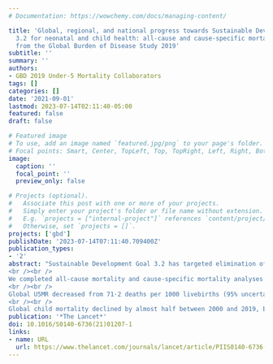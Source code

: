 ```yaml
---
# Documentation: https://wowchemy.com/docs/managing-content/

title: 'Global, regional, and national progress towards Sustainable Development Goal
  3.2 for neonatal and child health: all-cause and cause-specific mortality findings
  from the Global Burden of Disease Study 2019'
subtitle: ''
summary: ''
authors:
- GBD 2019 Under-5 Mortality Collaborators
tags: []
categories: []
date: '2021-09-01'
lastmod: 2023-07-14T02:11:40-05:00
featured: false
draft: false

# Featured image
# To use, add an image named `featured.jpg/png` to your page's folder.
# Focal points: Smart, Center, TopLeft, Top, TopRight, Left, Right, BottomLeft, Bottom, BottomRight.
image:
  caption: ''
  focal_point: ''
  preview_only: false

# Projects (optional).
#   Associate this post with one or more of your projects.
#   Simply enter your project's folder or file name without extension.
#   E.g. `projects = ["internal-project"]` references `content/project/deep-learning/index.md`.
#   Otherwise, set `projects = []`.
projects: ['gbd']
publishDate: '2023-07-14T07:11:40.709400Z'
publication_types:
- '2'
abstract: "Sustainable Development Goal 3.2 has targeted elimination of preventable child mortality, reduction of neonatal death to less than 12 per 1000 livebirths, and reduction of death of children younger than 5 years to less than 25 per 1000 livebirths, for each country by 2030. To understand current rates, recent trends, and potential trajectories of child mortality for the next decade, we present the Global Burden of Diseases, Injuries, and Risk Factors Study (GBD) 2019 findings for all-cause mortality and cause-specific mortality in children younger than 5 years of age, with multiple scenarios for child mortality in 2030 that include the consideration of potential effects of COVID-19, and a novel framework for quantifying optimal child survival.
<br /><br />
We completed all-cause mortality and cause-specific mortality analyses from 204 countries and territories for detailed age groups separately, with aggregated mortality probabilities per 1000 livebirths computed for neonatal mortality rate (NMR) and under-5 mortality rate (U5MR). Scenarios for 2030 represent different potential trajectories, notably including potential effects of the COVID-19 pandemic and the potential impact of improvements preferentially targeting neonatal survival. Optimal child survival metrics were developed by age, sex, and cause of death across all GBD location-years. The first metric is a global optimum and is based on the lowest observed mortality, and the second is a survival potential frontier that is based on stochastic frontier analysis of observed mortality and Healthcare Access and Quality Index.
<br /><br />
Global U5MR decreased from 71·2 deaths per 1000 livebirths (95% uncertainty interval [UI] 68·3–74·0) in 2000 to 37·1 (33·2–41·7) in 2019 while global NMR correspondingly declined more slowly from 28·0 deaths per 1000 live births (26·8–29·5) in 2000 to 17·9 (16·3–19·8) in 2019. In 2019, 136 (67%) of 204 countries had a U5MR at or below the SDG 3.2 threshold and 133 (65%) had an NMR at or below the SDG 3.2 threshold, and the reference scenario suggests that by 2030, 154 (75%) of all countries could meet the U5MR targets, and 139 (68%) could meet the NMR targets. Deaths of children younger than 5 years totalled 9·65 million (95% UI 9·05–10·30) in 2000 and 5·05 million (4·27–6·02) in 2019, with the neonatal fraction of these deaths increasing from 39% (3·76 million [95% UI 3·53–4·02]) in 2000 to 48% (2·42 million; 2·06–2·86) in 2019. NMR and U5MR were generally higher in males than in females, although there was no statistically significant difference at the global level. Neonatal disorders remained the leading cause of death in children younger than 5 years in 2019, followed by lower respiratory infections, diarrhoeal diseases, congenital birth defects, and malaria. The global optimum analysis suggests NMR could be reduced to as low as 0·80 (95% UI 0·71–0·86) deaths per 1000 livebirths and U5MR to 1·44 (95% UI 1·27–1·58) deaths per 1000 livebirths, and in 2019, there were as many as 1·87 million (95% UI 1·35–2·58; 37% [95% UI 32–43]) of 5·05 million more deaths of children younger than 5 years than the survival potential frontier.
<br /><br />
Global child mortality declined by almost half between 2000 and 2019, but progress remains slower in neonates and 65 (32%) of 204 countries, mostly in sub-Saharan Africa and south Asia, are not on track to meet either SDG 3.2 target by 2030. Focused improvements in perinatal and newborn care, continued and expanded delivery of essential interventions such as vaccination and infection prevention, an enhanced focus on equity, continued focus on poverty reduction and education, and investment in strengthening health systems across the development spectrum have the potential to substantially improve U5MR. Given the widespread effects of COVID-19, considerable effort will be required to maintain and accelerate progress."
publication: '*The Lancet*'
doi: 10.1016/S0140-6736(21)01207-1
links:
- name: URL
  url: https://www.thelancet.com/journals/lancet/article/PIIS0140-6736(21)01207-1/fulltext
---
```

